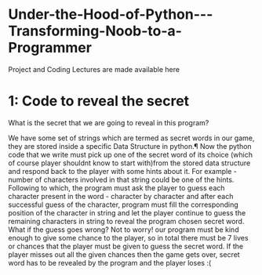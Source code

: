 # Under-the-Hood-of-Python---Transforming-Noob-to-a-Programmer
Project and Coding Lectures are made available here

# 1: Code to reveal the secret

What is the secret that we are going to reveal in this program?

We have some set of strings which are termed as secret words in our game, they are stored inside a specific Data Structure in python.¶
Now the python code that we write must pick up one of the secret word of its choice (which of course player shouldnt know to start with)from the stored data structure and respond back to the player with some hints about it.
For example - number of characters involved in that string could be one of the hints.
Following to which, the program must ask the player to guess each character present in the word - character by character and after each successful guess of the character, program must fill the corresponding position of the character in string and let the player continue to guess the remaining characters in string to reveal the program chosen secret word.
What if the guess goes wrong? Not to worry! our program must be kind enough to give some chance to the player, so in total there must be 7 lives or chances that the player must be given to guess the secret word.
If the player misses out all the given chances then the game gets over, secret word has to be revealed by the program and the player loses :(

